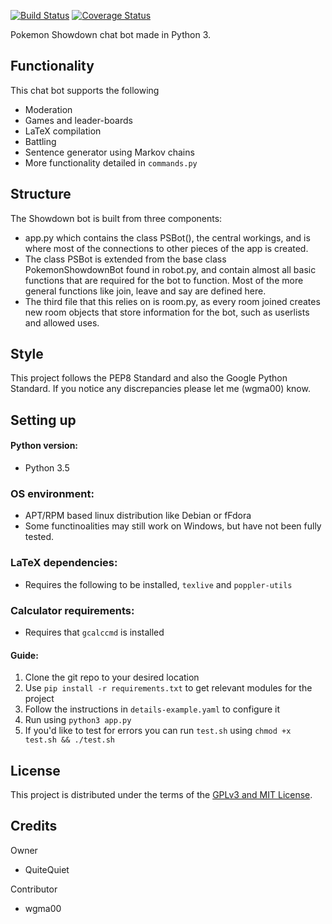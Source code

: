 [![Build Status](https://travis-ci.org/wgma00/PokemonShowdownBot.svg?branch=master)](https://travis-ci.org/wgma00/PokemonShowdownBot) 
[![Coverage Status](https://coveralls.io/repos/github/wgma00/PokemonShowdownBot/badge.svg?branch=master)](https://coveralls.io/github/wgma00/PokemonShowdownBot?branch=master)

Pokemon Showdown chat bot made in Python 3.

Functionality
-------------
This chat bot supports the following
- Moderation
- Games and leader-boards
- LaTeX compilation
- Battling
- Sentence generator using Markov chains
- More functionality detailed in ``commands.py``

Structure
---------

The Showdown bot is built from three components:

- app.py which contains the class PSBot(), the central workings, and is where most of the connections to other pieces of the app is created.
- The class PSBot is extended from the base class PokemonShowdownBot found in robot.py, and contain almost all basic functions that are required for the bot to function. Most of the more general functions like join, leave and say are defined here.
- The third file that this relies on is room.py, as every room joined creates new room objects that store information for the bot, such as userlists and allowed uses.


Style
-------
This project follows the PEP8 Standard and also the Google Python Standard. If
you notice any discrepancies please let me (wgma00) know.

Setting up
---------
#### Python version:
- Python 3.5

### OS environment:
- APT/RPM based linux distribution like Debian or fFdora
- Some functinoalities may still work on Windows, but have not been fully tested.

### LaTeX dependencies:
- Requires the following to be installed, ``texlive`` and ``poppler-utils``

### Calculator requirements:
- Requires that ``gcalccmd`` is installed

#### Guide:
1. Clone the git repo to your desired location
2. Use `pip install -r requirements.txt` to get relevant modules for the project
3. Follow the instructions in `details-example.yaml` to configure it
4. Run using `python3 app.py`
5. If you'd like to test for errors you can run ``test.sh`` using ``chmod +x test.sh && ./test.sh``

License
-------

This project is distributed under the terms of the [GPLv3 and MIT License][1].

  [1]: https://github.com/wgma00/PokemonShowdownBot/blob/master/NOTICE

Credits
-------

Owner

- QuiteQuiet

Contributor
- wgma00
